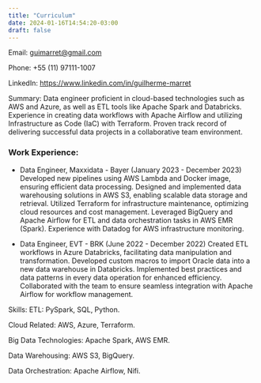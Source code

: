 ```yaml
---
title: "Curriculum"
date: 2024-01-16T14:54:20-03:00
draft: false
---
```


Email: guimarret@gmail.com

Phone: +55 (11) 97111-1007

LinkedIn: https://www.linkedin.com/in/guilherme-marret

Summary:
Data engineer proficient in cloud-based technologies such as AWS and Azure, as well as ETL tools like Apache Spark and Databricks. Experience in creating data workflows with Apache Airflow and utilizing Infrastructure as Code (IaC) with Terraform. Proven track record of delivering successful data projects in a collaborative team environment.

### Work Experience:

 - Data Engineer, Maxxidata - Bayer (January 2023 - December 2023)
Developed new pipelines using AWS Lambda and Docker image, ensuring efficient data processing.
Designed and implemented data warehousing solutions in AWS S3, enabling scalable data storage and retrieval.
Utilized Terraform for infrastructure maintenance, optimizing cloud resources and cost management.
Leveraged BigQuery and Apache Airflow for ETL and data orchestration tasks in AWS EMR (Spark).
Experience with Datadog for AWS infrastructure monitoring.

- Data Engineer, EVT - BRK (June 2022 - December 2022)
Created ETL workflows in Azure Databricks, facilitating data manipulation and transformation.
Developed custom macros to import Oracle data into a new data warehouse in Databricks.
Implemented best practices and data patterns in every data operation for enhanced efficiency.
Collaborated with the team to ensure seamless integration with Apache Airflow for workflow management.

Skills:
ETL: PySpark, SQL, Python.

Cloud Related: AWS, Azure, Terraform.

Big Data Technologies: Apache Spark, AWS EMR.

Data Warehousing: AWS S3, BigQuery.

Data Orchestration: Apache Airflow, Nifi.
